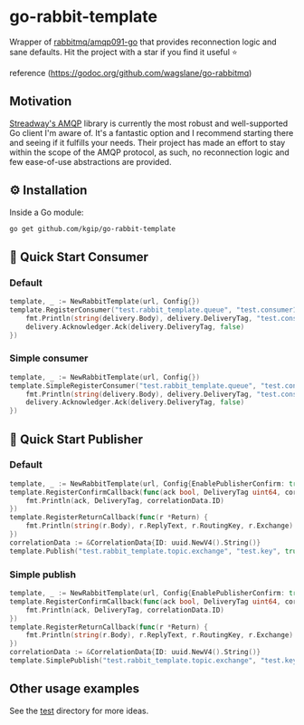 # go-rabbit-template

Wrapper of [rabbitmq/amqp091-go](https://github.com/rabbitmq/amqp091-go) that provides reconnection logic and sane defaults. Hit the project with a star if you find it useful ⭐


reference (https://godoc.org/github.com/wagslane/go-rabbitmq)

## Motivation

[Streadway's AMQP](https://github.com/rabbitmq/amqp091-go) library is currently the most robust and well-supported Go client I'm aware of. It's a fantastic option and I recommend starting there and seeing if it fulfills your needs. Their project has made an effort to stay within the scope of the AMQP protocol, as such, no reconnection logic and few ease-of-use abstractions are provided.

## ⚙️ Installation

Inside a Go module:

```bash
go get github.com/kgip/go-rabbit-template
```

## 🚀 Quick Start Consumer

### Default

```go
template, _ := NewRabbitTemplate(url, Config{})
template.RegisterConsumer("test.rabbit_template.queue", "test.consumer1", false, false, false, false, &Qos{PrefetchCount: 2}, nil, func(delivery *Delivery) {
    fmt.Println(string(delivery.Body), delivery.DeliveryTag, "test.consumer1")
    delivery.Acknowledger.Ack(delivery.DeliveryTag, false)
})
```

### Simple consumer

```go
template, _ := NewRabbitTemplate(url, Config{})
template.SimpleRegisterConsumer("test.rabbit_template.queue", "test.consumer1", func(delivery *Delivery) {
    fmt.Println(string(delivery.Body), delivery.DeliveryTag, "test.consumer1")
    delivery.Acknowledger.Ack(delivery.DeliveryTag, false)
})
```

## 🚀 Quick Start Publisher

### Default

```go
template, _ := NewRabbitTemplate(url, Config{EnablePublisherConfirm: true, EnablePublisherReturns: true})
template.RegisterConfirmCallback(func(ack bool, DeliveryTag uint64, correlationData *CorrelationData) {
    fmt.Println(ack, DeliveryTag, correlationData.ID)
})
template.RegisterReturnCallback(func(r *Return) {
    fmt.Println(string(r.Body), r.ReplyText, r.RoutingKey, r.Exchange)
})
correlationData := &CorrelationData{ID: uuid.NewV4().String()}
template.Publish("test.rabbit_template.topic.exchange", "test.key", true, false, &Message{Body: []byte(fmt.Sprintf("hello~"))}, correlationData)
```

### Simple publish

```go
template, _ := NewRabbitTemplate(url, Config{EnablePublisherConfirm: true, EnablePublisherReturns: true})
template.RegisterConfirmCallback(func(ack bool, DeliveryTag uint64, correlationData *CorrelationData) {
    fmt.Println(ack, DeliveryTag, correlationData.ID)
})
template.RegisterReturnCallback(func(r *Return) {
    fmt.Println(string(r.Body), r.ReplyText, r.RoutingKey, r.Exchange)
})
correlationData := &CorrelationData{ID: uuid.NewV4().String()}
template.SimplePublish("test.rabbit_template.topic.exchange", "test.key", "hello~", correlationData)
```

## Other usage examples

See the [test](rabbit_template_test.go) directory for more ideas.